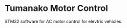 Tumanako Motor Control
=================================

STM32 software for AC motor control for elevtric vehicles.
